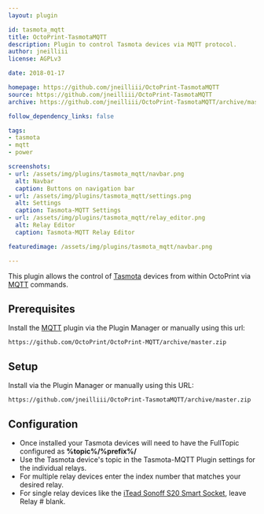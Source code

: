 ```yaml
---
layout: plugin

id: tasmota_mqtt
title: OctoPrint-TasmotaMQTT
description: Plugin to control Tasmota devices via MQTT protocol.
author: jneilliii
license: AGPLv3

date: 2018-01-17

homepage: https://github.com/jneilliii/OctoPrint-TasmotaMQTT
source: https://github.com/jneilliii/OctoPrint-TasmotaMQTT
archive: https://github.com/jneilliii/OctoPrint-TasmotaMQTT/archive/master.zip

follow_dependency_links: false

tags:
- tasmota
- mqtt
- power

screenshots:
- url: /assets/img/plugins/tasmota_mqtt/navbar.png
  alt: Navbar
  caption: Buttons on navigation bar
- url: /assets/img/plugins/tasmota_mqtt/settings.png
  alt: Settings
  caption: Tasmota-MQTT Settings
- url: /assets/img/plugins/tasmota_mqtt/relay_editor.png
  alt: Relay Editor
  caption: Tasmota-MQTT Relay Editor

featuredimage: /assets/img/plugins/tasmota_mqtt/navbar.png

---
```


This plugin allows the control of [Tasmota](https://github.com/arendst/Sonoff-Tasmota) devices from within OctoPrint via [MQTT](https://github.com/arendst/Sonoff-Tasmota/wiki/MQTT-Overview#mqtt-overview) commands.

## Prerequisites

Install the [MQTT](https://github.com/OctoPrint/OctoPrint-MQTT) plugin via the Plugin Manager or manually using this url:

	https://github.com/OctoPrint/OctoPrint-MQTT/archive/master.zip
	
## Setup

Install via the Plugin Manager or manually using this URL:

    https://github.com/jneilliii/OctoPrint-TasmotaMQTT/archive/master.zip

## Configuration

- Once installed your Tasmota devices will need to have the FullTopic configured as **%topic%/%prefix%/**
- Use the Tasmota device's topic in the Tasmota-MQTT Plugin settings for the individual relays.
- For multiple relay devices enter the index number that matches your desired relay.
- For single relay devices like the [iTead Sonoff S20 Smart Socket](https://www.itead.cc/smart-socket.html), leave Relay # blank.
